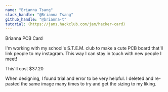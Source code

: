 ```yaml
---
name: "Brianna Tsang"
slack_handle: "@Brianna Tsang"
github_handle: "@brianna-t"
tutorial: (https://jams.hackclub.com/jam/hacker-card)
---
```


Brianna PCB Card

<!-- Describe your board in 2-3 sentences. What are you making? What will it do? -->
I'm working with my school's S.T.E.M. club to make a cute PCB board that'll link people to my instagram. This way I can stay in touch with new people I meet!
<!-- How much is it going to cost? -->
This'll cost $37.20
<!-- Tell us a little bit about your design process. What were some challenges? What helped? ***Totally optional*** -->
When designing, I found trial and error to be very helpful. I deleted and re-pasted the same image many times to try and get the sizing to my liking.
